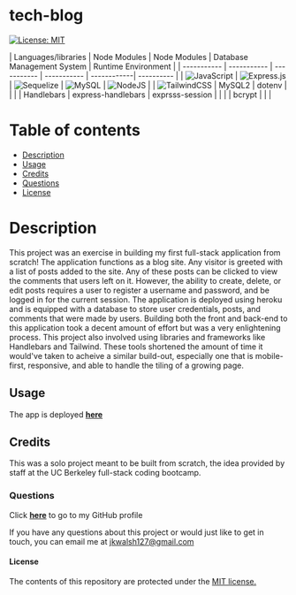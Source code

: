 # tech-blog

[![License: MIT](https://img.shields.io/badge/License-MIT-yellow.svg)](https://opensource.org/licenses/MIT)

|   Languages/libraries   | Node Modules | Node Modules | Database Management System  |  Runtime Environment |
| ----------- | ----------- | ----------- |  ----------- | ------------| ---------- |
| ![JavaScript](https://img.shields.io/badge/javascript-%23323330.svg?style=for-the-badge&logo=javascript&logoColor=%23F7DF1E) | ![Express.js](https://img.shields.io/badge/express.js-%23404d59.svg?style=for-the-badge&logo=express&logoColor=%2361DAFB) | ![Sequelize](https://img.shields.io/badge/Sequelize-52B0E7?style=for-the-badge&logo=Sequelize&logoColor=white) |  ![MySQL](https://img.shields.io/badge/mysql-%2300f.svg?style=for-the-badge&logo=mysql&logoColor=white) | ![NodeJS](https://img.shields.io/badge/node.js-6DA55F?style=for-the-badge&logo=node.js&logoColor=white) |
| ![TailwindCSS](https://img.shields.io/badge/tailwindcss-%2338B2AC.svg?style=for-the-badge&logo=tailwind-css&logoColor=white)  |  MySQL2  |  dotenv | |  |
| Handlebars  | express-handlebars  | exprsss-session |   |
|   |  bcrypt |   |   |

# Table of contents
* [Description](#description)
* [Usage](#usage)
* [Credits](#credits)
* [Questions](#questions)
* [License](#license)

# Description
This project was an exercise in building my first full-stack application from scratch! The application functions as a blog site. Any visitor is greeted with a list of posts added to the site. Any of these posts can be clicked to view the comments that users left on it. However, the ability to create, delete, or edit posts requires a user to register a username and password, and be logged in for the current session. The application is deployed using heroku and is equipped with a database to store user credentials, posts, and comments that were made by users. Building both the front and back-end to this application took a decent amount of effort but was a very enlightening process.
This project also involved using libraries and frameworks like Handlebars and Tailwind. These tools shortened the amount of time it would've taken to acheive a similar build-out, especially one that is mobile-first, responsive, and able to handle the tiling of a growing page. 

## Usage
The app is deployed <a href="https://fierce-reef-46335.herokuapp.com/" target="_blank">**here**<a> 



## Credits
This was a solo project meant to be built from scratch, the idea provided by staff at the UC Berkeley full-stack coding bootcamp.

### Questions
Click <a href="https://github.com/jkwalsh127" target="_blank">**here**<a> to go to my GitHub profile

If you have any questions about this project or would just like to get in touch, you can email me at <a href="mailto:jkwalsh127@gmail.com" target="_blank">jkwalsh127@gmail.com</a>

#### License
The contents of this repository are protected under the <a href="https://opensource.org/licenses/MIT">MIT license.</a>
